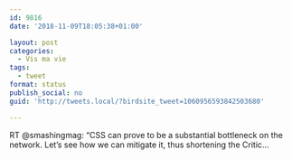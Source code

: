 ```yaml
---
id: 9816
date: '2018-11-09T18:05:38+01:00'

layout: post
categories:
  - Vis ma vie
tags:
  - tweet
format: status
publish_social: no
guid: 'http://tweets.local/?birdsite_tweet=1060956593842503680'

---
```


RT @smashingmag: “CSS can prove to be a substantial bottleneck on the network. Let’s see how we can mitigate it, thus shortening the Critic…